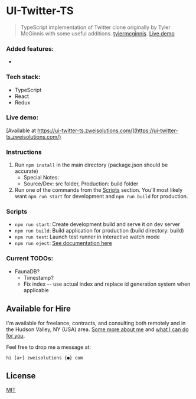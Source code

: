 # UI-Twitter-TS

> TypeScript implementation of Twitter clone originally by Tyler McGinnis with some useful additions. [tylermcginnis](https://github.com/tylermcginnis/). [Live demo](https://ui-twitter-ts.zweisolutions.com/)

### Added features:

-

### Tech stack:

-   TypeScript
-   React
-   Redux

### Live demo:

[Available at https://ui-twitter-ts.zweisolutions.com/](https://ui-twitter-ts.zweisolutions.com/)

### Instructions

1. Run `npm install` in the main directory (package.json should be accurate)
    - Special Notes:
    - Source/Dev: src folder, Production: build folder
2. Run one of the commands from the [Scripts](#scripts) section. You'll most likely want `npm run start` for development and `npm run build` for production.

### Scripts

-   `npm run start`: Create development build and serve it on dev server
-   `npm run build`: Build application for production (build directory: build)
-   `npm run test`: Launch test runner in interactive watch mode
-   `npm run eject`: [See documentation here](https://create-react-app.dev/docs/available-scripts/#npm-run-eject)

### Current TODOs:

-   FaunaDB?
    -   Timestamp?
    -   Fix index -- use actual index and replace id generation system when applicable

## Available for Hire

I'm available for freelance, contracts, and consulting both remotely and in the Hudson Valley, NY (USA) area. [Some more about me](https://www.zweisolutions.com/about.html) and [what I can do for you](https://www.zweisolutions.com/services.html).

Feel free to drop me a message at:

```
hi [a+] zweisolutions {●} com
```

## License

[MIT](./LICENSE)
